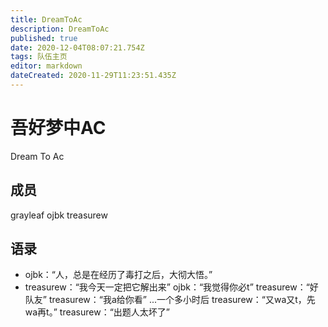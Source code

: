 ```yaml
---
title: DreamToAc
description: DreamToAc
published: true
date: 2020-12-04T08:07:21.754Z
tags: 队伍主页
editor: markdown
dateCreated: 2020-11-29T11:23:51.435Z
---
```


# 吾好梦中AC
Dream To Ac
## 成员
grayleaf
ojbk
treasurew

## 语录
- ojbk：“人，总是在经历了毒打之后，大彻大悟。”
- treasurew：“我今天一定把它解出来”
	ojbk：“我觉得你必t”
  treasurew：“好队友”
  treasurew：“我a给你看”
  ...一个多小时后
  treasurew：“又wa又t，先wa再t。”
  treasurew：“出题人太坏了”